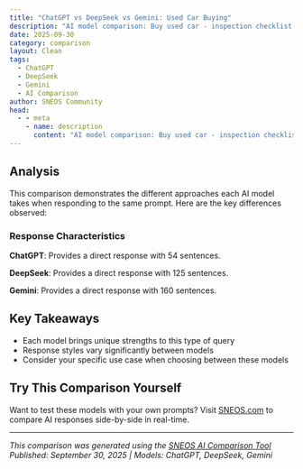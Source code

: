 ```yaml
---
title: "ChatGPT vs DeepSeek vs Gemini: Used Car Buying"
description: "AI model comparison: Buy used car - inspection checklist and negotiation tips..."
date: 2025-09-30
category: comparison
layout: Clean
tags:
  - ChatGPT
  - DeepSeek
  - Gemini
  - AI Comparison
author: SNEOS Community
head:
  - - meta
    - name: description
      content: "AI model comparison: Buy used car - inspection checklist and negotiation tips..."
---
```


<ChatComparison
  title="ChatGPT vs DeepSeek vs Gemini: Used Car Buying"
  prompt="Buy used car - inspection checklist and negotiation tips"
  :responses='{
    "ChatGPT": "Certainly! Here\u2019s a comprehensive inspection checklist and negotiation tips to help you when buying a used car:\n\n### Used Car Inspection Checklist\n\n#### 1. **Exterior Inspection**\n- **Body Condition:** Check for dents, scratches, rust, and mismatched paint.\n- **Frame:** Look for signs of accidents or repairs (uneven gaps between panels, welding marks).\n- **Lights and Lenses:** Test headlights, brake lights, turn signals, and check for cracks.\n- **Tires:** Inspect tread depth and check for even wear; uneven wear could indicate alignment issues.\n- **Windshield and Windows:** Look for cracks or chips.\n\n#### 2. **Interior Inspection**\n- **Seats and Upholstery:** Check for tears, stains, and general wear.\n- **Odor:** Be aware of musty or moldy smells which could indicate water damage.\n- **Electronics:** Test all electronics \u2013 windows, locks, air conditioning, radio, dashboard lights.\n- **Dashboard:** Check for warning lights when the engine is running.\n\n#### 3. **Under the Hood**\n- **Fluids:** Check oil, transmission fluid, brake fluid, coolant, and power steering fluid for proper levels and color.\n- **Battery:** Look for corrosion and check the age.\n- **Belts and Hoses:** Look for cracks or wear.\n- **Leaks:** Inspect for any fluid leaks underneath the car.\n\n#### 4. **Under the Car**\n- **Exhaust System:** Check for rust or damage.\n- **Suspension:** Look for worn springs or shocks.\n- **Leaks:** Confirm no oil or fluid is dripping.\n\n#### 5. **Test Drive**\n- **Engine:** Should start easily and run smoothly.\n- **Transmission:** Smooth shifting without jerks (automatic) or smooth clutch engagement (manual).\n- **Brakes:** Responsive and no unusual noises.\n- **Steering:** Car should track straight, no pulling to one side.\n- **Suspension:** Absorb bumps without excessive noise or bouncing.\n- **Acceleration:** Consistent power without hesitation.\n\n#### 6. **Documentation**\n- Verify the car\u2019s title is clear (no liens or salvaged title).\n- Review maintenance records.\n- Confirm the Vehicle Identification Number (VIN) matches on all documents.\n- Check the car history report (Carfax, AutoCheck).\n\n---\n\n### Negotiation Tips\n\n1. **Do Your Research**\n   - Know the car\u2019s market value using sites like Kelley Blue Book or Edmunds.\n   - Understand common issues and repair costs for the model/year.\n\n2. **Inspect Thoroughly or Hire a Mechanic**\n   - Get a professional inspection to know the car\u2019s condition.\n   - Use any issues found as leverage for a price reduction.\n\n3. **Start Lower**\n   - Offer a price below what you\u2019re actually willing to pay to leave room for negotiation.\n\n4. **Point Out Flaws**\n   - Mention any imperfections or upcoming maintenance needs to justify a lower price.\n\n5. **Be Ready to Walk Away**\n   - Don\u2019t be pressured to buy. Be prepared to leave if the deal isn\u2019t right.\n\n6. **Consider Timing**\n   - Sellers may be more willing to negotiate at the end of the month, quarter, or year, or if the car has been on the market for a while.\n\n7. **Negotiate Total Price**\n   - Focus on the out-the-door price including fees, not just the sticker price.\n\n8. **Stay Polite and Firm**\n   - Be respectful in your negotiation; a friendly approach often works better.\n\n---\n\nIf you want, I can provide a printable checklist or a sample negotiation dialogue as well. Would you like that?",
    "DeepSeek": "Of course! Here is a comprehensive guide to buying a used car, broken down into a detailed inspection checklist and effective negotiation tips.\n\n---\n\n### **Part 1: The Ultimate Used Car Inspection Checklist**\n\nDo not skip this step. A thorough inspection can save you thousands of dollars and immense future hassle.\n\n#### **A. Before You Go See the Car (The Paperwork Check)**\n\n1.  **Vehicle History Report:** Always get the VIN (Vehicle Identification Number) and run a report yourself using a service like **Carfax** or **AutoCheck**. Look for:\n    *   **Clean Title:** Ensure it\u0027s not \u0022salvage,\u0022 \u0022flood,\u0022 or \u0022rebuilt.\u0022\n    *   **Accident History:** Multiple accidents are a major red flag.\n    *   **Number of Owners:** Fewer owners are generally better.\n    *   **Service Records:** A car with a documented service history is a goldmine.\n    *   **Odometer Discrepancies:** Check for rollback fraud.\n\n2.  **Ask Key Questions:**\n    *   \u0022Why are you selling the car?\u0022\n    *   \u0022What is the car\u0027s service history? Do you have all the records?\u0022\n    *   \u0022Are there any known issues or warning lights on?\u0022\n    *   \u0022Has the car ever been in an accident?\u0022\n\n#### **B. On-Site Physical Inspection (Bring a Friend \u0026 a Flashlight)**\n\n**Step 1: The Exterior Walk-Around**\n\n*   **Body Panels \u0026 Paint:**\n    *   Look for mismatched paint, dull spots, or orange-peel texture, which can indicate a cheap repaint after an accident.\n    *   Check for ripples or uneven gaps between body panels (hood, doors, trunk). Gaps should be uniform.\n    *   Run a small fridge magnet over the body. If it doesn\u0027t stick, there\u0027s likely filler underneath (Bondo).\n*   **Rust:** Check for rust in wheel wells, under the doors, on the rocker panels, and around the windshield. Surface rust can be treated, but avoid cars with bubbling or perforated rust.\n*   **Glass:** Ensure all windows, mirrors, and the windshield have no major cracks or chips.\n*   **Tires:**\n    *   Check tread wear evenly across all four tires. Uneven wear suggests alignment or suspension issues.\n    *   Check the tire manufacture date on the sidewall. Tires over 6-7 years old are risky, regardless of tread.\n*   **Lights:** Test all headlights (high and low beams), taillights, brake lights, and turn signals.\n\n**Step 2: Under the Hood (Engine Off \u0026 Cool)**\n\n*   **Fluids:**\n    *   **Oil:** Pull the dipstick. The oil should be amber or brown, not black or milky (milky indicates a serious head gasket issue).\n    *   **Coolant:** Should be bright green, orange, or pink, not rusty or muddy.\n    *   **Transmission Fluid:** (if possible). Should be pink/red and smell sweet, not brown/black and burnt.\n    *   **Brake Fluid:** Should be clear or light yellow, not dark brown.\n*   **Belts \u0026 Hoses:** Look for cracks, fraying, or excessive wear on serpentine belts. Hoses should be firm, not soft or bulging.\n*   **Battery:** Look for corrosion (white/blue crust) on the terminals.\n*   **Leaks:** Look for any obvious puddles or fresh drips under the car and around the engine block.\n\n**Step 3: The Interior Inspection**\n\n*   **Smell:** A musty or mildew smell can indicate a water leak or flood damage. A strong air freshener might be hiding this.\n*   **Upholstery \u0026 Carpet:** Check for excessive wear, tears, or stains. Lift the floor mats to look for signs of water damage or rust.\n*   **Electronics:** Test **everything**:\n    *   Power windows, locks, and seats.\n    *   Air conditioning and heater (let it run for a few minutes).\n    *   Infotainment system, speakers, and all dashboard controls.\n    *   Check all warning lights on the dash when you turn the key to the \u0022on\u0022 position (before starting). They should all illuminate briefly and then turn off.\n*   **Pedals \u0026 Steering Wheel:** Worn pedals or a shiny steering wheel on a low-mileage car can indicate odometer tampering.\n\n**Step 4: The Test Drive (The Most Important Part)**\n\n*   **Before You Start:** Listen to the engine as it starts. It should turn over quickly and smoothly, not crank slowly or make grinding noises.\n*   **Driving on Various Roads:**\n    *   **City Streets:** Test acceleration, braking, and low-speed handling.\n    *   **Highway:** Check for vibrations at high speed (could be wheel balancing or alignment). Test power when merging.\n    *   **Bumpy Roads:** Listen for clunks or rattles from the suspension.\n*   **Listen \u0026 Feel For:**\n    *   **Brakes:** Should stop the car smoothly and straight, without pulling to one side or grinding/vibrating.\n    *   **Steering:** Should be responsive without excessive play or pulling.\n    *   **Transmission:** Should shift smoothly (both automatic and manual). No jerking, slipping, or hesitation.\n    *   **Suspension:** Should absorb bumps without loud bangs or a \u0022floaty\u0022 feeling.\n    *   **Unusual Noises:** Squeaks, rattles, whines, or knocks.\n\n**Step 5: The Professional Pre-Purchase Inspection (The Non-Negotiable Step)**\n\n*   **This is the best money you will ever spend.** For **$100-$200**, a trusted independent mechanic can put the car on a lift and perform a thorough inspection you can\u0027t do yourself.\n*   They will check the frame, undercarriage for rust/leaks, brake pads, exhaust system, and engine/transmission health.\n*   Present the seller with the findings and use them as your primary tool for negotiation.\n\n---\n\n### **Part 2: Used Car Negotiation Tips**\n\nKnowledge is power. Use the information you\u0027ve gathered to negotiate confidently.\n\n#### **A. Before You Negotiate: Do Your Homework**\n\n1.  **Know the Market Value:** Use sites like **Kelley Blue Book (KBB)** and **Edmunds** to determine the *fair market value* for the exact year, make, model, trim, and condition of the car.\n2.  **Set Your \u0022Out-the-Door\u0022 Price:** Decide the absolute maximum you\u0027re willing to pay, including all taxes and fees. This is your walk-away price.\n3.  **Get Pre-Approved for a Loan:** This gives you bargaining power and lets you know exactly what you can afford. You can then treat the purchase like a cash transaction.\n\n#### **B. The Negotiation Strategy**\n\n1.  **Let the Seller Name the First Price:** Always ask, \u0022What\u0027s your best price?\u0022 This gives you a starting point.\n2.  **Start Lower Than Your Target:** Based on your research and the inspection, make an initial offer that is **reasonable but lower** than your target price. This leaves room for compromise.\n    *   *Example:* If the car is listed for $15,000 and your target is $13,500, you might start at $12,500.\n3.  **Justify Your Offer with Facts:** Don\u0027t just say \u0022I\u0027ll give you $X.\u0022 Use the inspection as your leverage.\n    *   **Good:** \u0022I noticed the tires will need to be replaced in the next 6 months, and the brake pads are 50% worn. Given that, my offer is $X.\u0022\n    *   **Bad:** \u0022Your price is too high.\u0022\n4.  **Be Polite and Professional:** A friendly but firm approach works best. Don\u0027t get emotional or insult the car.\n5.  **Negotiate the Price, Not the Monthly Payment:** Dealers love to ask \u0022What monthly payment are you looking for?\u0022 This distracts from the total cost. Keep the focus on the final \u0022out-the-door\u0022 price.\n6.  **Use Silence as a Weapon:** After you make an offer, be quiet. The first person who talks, loses. Let the seller respond.\n7.  **Be Prepared to Walk Away:** This is your single most powerful tool. If the price isn\u0027t right or you feel pressured, thank them for their time and leave. Often, this will result in a call back with a better offer.\n\n#### **C. Closing the Deal**\n\n1.  **Get Everything in Writing:** Once you agree on a price, ensure the final sales contract reflects that exact number before you sign.\n2.  **Review All Paperwork:** Read the buyer\u0027s order and bill of sale carefully. Don\u0027t let them add last-minute fees you didn\u0027t agree to.\n3.  **Private Party Payment:** Use a secure method like a cashier\u0027s check or an escrow service. Avoid cash for large amounts.\n4.  **Final Steps:** Ensure you get the signed title, a bill of sale, and any spare keys before you drive away.\n\n---\n\n### **Quick Summary: The Golden Rules**\n\n*   **Never skip the pre-purchase inspection.**\n*   **Always get the vehicle history report.**\n*   **Know the market value before you talk price.**\n*   **Negotiate the \u0022out-the-door\u0022 price, not the monthly payment.**\n*   **Be prepared to walk away.**\n\nGood luck! With this checklist and strategy, you\u0027ll be well-equipped to find a great used car and pay",
    "Gemini": "Okay, let\u0027s break down buying a used car: the inspection checklist and negotiation tactics. This will help you get a good deal and avoid lemons.\n\n**I. Inspection Checklist:  Thorough Inspection is Key!**\n\n**A. Before You Go (Research and Prep):**\n\n*   **Research the Car\u0027s History:**\n    *   **VIN (Vehicle Identification Number):** Get the VIN from the seller *before* you go look at the car.\n    *   **Carfax or AutoCheck:**  Run a vehicle history report. This will reveal:\n        *   Accidents (major and minor)\n        *   Title issues (salvage, flood damage, odometer rollback)\n        *   Number of previous owners\n        *   Service history (if reported)\n        *   Lien information (important for clear title transfer)\n    *   **Reviews and Common Problems:**  Research the make and model year for known issues (e.g., specific engine problems, transmission weaknesses).  Edmunds, Kelley Blue Book (KBB), Consumer Reports, and forums dedicated to that car model are great resources.\n    *   **Market Value:**  Check KBB, Edmunds, and similar sites to determine the fair market value of the car based on its condition, mileage, and features.  Be realistic!\n\n*   **Tools to Bring:**\n    *   **Notebook and Pen:** To take notes.\n    *   **Flashlight:**  For inspecting dark areas.\n    *   **Magnet:**  (Optional) To check for body filler (if you\u0027re suspicious of accident damage).  If the magnet doesn\u0027t stick firmly to a body panel, it could indicate filler.  Use with caution, as paint protection films and certain modern materials can also prevent the magnet from sticking.\n    *   **Tire Pressure Gauge:**  To check tire pressure.\n    *   **OBD II Scanner:** (Optional, but highly recommended) To check for trouble codes (many auto parts stores will scan for free).\n    *   **Jack and Stands:** (Optional, if you\u0027re very serious and experienced) To inspect the underside more thoroughly.  Only do this if you have the seller\u0027s permission and a safe place to work.\n    *   **Gloves:**  To keep your hands clean.\n    *   **Clean Cloths:** For wiping surfaces.\n\n**B. Initial Walk-Around (Exterior):**\n\n*   **Overall Appearance:**\n    *   **Paint:**  Check for consistent color, matching paint on all panels, overspray (a sign of repair), scratches, dents, rust (especially around wheel wells, door bottoms, and seams).  Look for orange peel effect, this could show signs of bad body work.\n    *   **Body Panels:**  Look for consistent gaps between panels. Uneven gaps can indicate accident damage or poor repairs.  Sight down the length of the car to check for waves or distortions in the bodywork.\n    *   **Rust:**  Pay close attention to areas prone to rust: wheel wells, rocker panels, door bottoms, trunk/hatch seams, and around windows.  Surface rust is less concerning than rust that has penetrated the metal.\n    *   **Glass:**  Check for cracks, chips, and excessive scratches.\n    *   **Lights:**  Test all lights (headlights, taillights, brake lights, turn signals, parking lights, fog lights, interior lights).\n    *   **Mirrors:**  Check for damage and proper adjustment.\n    *   **Bumpers:**  Look for cracks, dents, and misalignments.\n\n*   **Tires and Wheels:**\n    *   **Tires:**  Check tire tread depth (use the penny test: if you can see all of Lincoln\u0027s head when you insert a penny upside down into the tread, the tires are worn and need replacing).  Look for uneven wear, which can indicate alignment problems. Check for sidewall damage (cuts, bulges).\n    *   **Wheels:**  Check for damage (dents, cracks, curb rash).\n\n**C. Under the Hood (Engine Compartment):**\n\n*   **Fluid Levels:**\n    *   **Oil:**  Check the oil level and condition. It should be a light amber or brown color, not black or sludgy.  Look for metal particles.\n    *   **Coolant:**  Check the coolant level in the overflow reservoir.  Inspect the coolant for rust or discoloration.\n    *   **Brake Fluid:**  Check the brake fluid level in the master cylinder.  It should be clear or light amber, not dark or cloudy.\n    *   **Power Steering Fluid:**  Check the power steering fluid level.\n    *   **Windshield Washer Fluid:**  Check the level.\n\n*   **Leaks:**  Look for signs of leaks under the car and around the engine.  Check for oil, coolant, brake fluid, and transmission fluid leaks.\n\n*   **Hoses and Belts:**  Check hoses for cracks, bulges, and leaks.  Check belts for cracks, fraying, and proper tension.\n\n*   **Battery:**  Check the battery terminals for corrosion.\n\n*   **Engine Components:**\n    *   Visually inspect all the engine components for signs of wear and tear, damage, or leaks.\n    *   Check for any unusual noises or vibrations.\n\n**D. Interior Inspection:**\n\n*   **Upholstery:**  Check for tears, stains, and excessive wear.\n*   **Carpets:**  Check for stains, tears, and excessive wear.  Lift up the carpets to check for rust or signs of water damage (especially in flood-prone areas).\n*   **Dashboard:**  Check for cracks and damage.  Make sure all warning lights come on when you start the car and then turn off (except for the parking brake).\n*   **Seats:**  Check the seats for proper adjustment and operation.\n*   **Seatbelts:**  Check the seatbelts for proper operation and condition.  Make sure they retract smoothly.\n*   **Controls:**  Test all controls (windows, locks, mirrors, wipers, turn signals, lights, horn, radio, climate control).\n*   **Air Conditioning/Heating:**  Test the A/C and heating.  Make sure they blow cold and hot air, respectively.\n*   **Smell:**  Sniff for unusual odors (mold, mildew, burning oil).\n\n**E. Trunk/Cargo Area:**\n\n*   **Spare Tire:**  Check for the spare tire and jack.  Make sure the tire is inflated.\n*   **Rust/Water Damage:**  Check for rust or water damage in the trunk/cargo area.\n*   **Trim:**  Check the trim for damage.\n\n**F. Test Drive:**\n\n*   **Start the Engine:**  Listen for a smooth and quick start.  Note any unusual noises.\n*   **Idle:**  Check for a smooth and steady idle.\n*   **Acceleration:**  Test acceleration from a stop and at highway speeds.  Listen for smooth shifting and no hesitation.\n*   **Braking:**  Test the brakes.  They should be firm and responsive.  Listen for squealing or grinding noises.  Ensure the car stops straight.\n*   **Steering:**  Check for smooth and responsive steering.  Listen for any unusual noises when turning.  Let go of the steering wheel briefly on a straight, level road to see if the car pulls to one side.\n*   **Suspension:**  Listen for any unusual noises when driving over bumps.  Check for excessive bouncing.\n*   **Transmission:**  Pay close attention to how the transmission shifts.  It should be smooth and responsive.  Check for slipping or hard shifts.\n*   **Four-Wheel Drive (If Applicable):**  Test the four-wheel-drive system in a safe location.\n*   **Listen:**  Pay close attention to any unusual noises during the test drive (engine, transmission, brakes, suspension).\n\n**G. After the Test Drive:**\n\n*   **Re-inspect:** Pop the hood and check for any new leaks or unusual smells after the test drive.\n*   **OBDII Scan:** If you have a scanner, run it again after the test drive to see if any new codes have appeared.\n\n**H.  Professional Inspection (Highly Recommended):**\n\n*   **Independent Mechanic:**  Take the car to a trusted independent mechanic for a pre-purchase inspection.  This will cost you some money (usually $100-$200), but it can save you thousands in repairs down the road.  A mechanic can identify potential problems that you might miss.\n*   **Negotiate the Cost:**  Try to negotiate with the seller to split the cost of the inspection.\n\n**II. Negotiation Tips: Knowledge is Power!**\n\n**A. Preparation is Key:**\n\n*   **Know the Market Value:**  (As mentioned above) Use KBB, Edmunds, and similar sites to determine the fair market value of the car based on its condition, mileage, and features.\n*   **Research the Seller:**  If you\u0027re buying from a private seller, try to learn a little about them.  Why are they selling the car?  How long have they owned it?\n*   **Set a Budget:**  Determine how much you\u0027re willing to spend *before* you start negotiating.  Stick to your budget.\n*   **Know Your Walk-Away Point:**  Be prepared to walk away if the seller isn\u0027t willing to meet your terms.\n\n**B. During the Negotiation:**\n\n*   **Be Polite and Respectful:**  Even if you disagree with the seller, remain polite and respectful.  This will make them more likely to negotiate in good faith.\n*   **Point Out Flaws:**  Use the inspection checklist to point out any flaws or issues you found with the car.  This will give you leverage to negotiate a lower price.\n*   **Focus on the Total Cost:**  Don\u0027t just focus on the price of the car.  Consider the total cost, including taxes, registration fees, and any necessary repairs.\n*   **Make a Reasonable Offer:**  Start with a reasonable offer that is below the asking price, but not so low that it insults the seller.  Be prepared to justify your offer based on the car\u0027s condition, mileage, and market value.\n*   **Be Prepared to Negotiate:**  The seller will likely counter your offer.  Be prepared to negotiate back and forth until you reach an agreement.\n*   **Don\u0027t Be Afraid to Walk Away:**  If the seller isn\u0027t willing to meet your terms, don\u0027t be afraid to walk away.  There are plenty of other used cars out there.\n*   **Consider Alternatives to Price Reduction:**  If the seller is unwilling to lower the price, try to negotiate other concessions, such as:\n    *   **Repairs:** Ask the seller to fix certain problems before you buy the car.\n    *   **Warranty:**  Ask the seller to provide a warranty.\n    *   **Trade-in Value:**  If you\u0027re trading in a car, negotiate the trade-in value separately from the price of the used car.\n*   **Get Everything in Writing:**  Once you reach an agreement, get everything in writing, including the price, any repairs that will be made, and the terms of any warranty.\n\n**C. Specific Negotiation Tactics:**\n\n*   **The \u0022Silent Treatment\u0022:** After making an offer, remain silent and let the seller respond. This can put pressure on them to accept your offer.\n*   **The \u0022Walk-Away\u0022:**  If the seller isn\u0027t budging, pretend to walk away.  This can sometimes prompt them to reconsider.\n*   **The \u0022Good Guy/Bad Guy\u0022:** (Only use if you\u0027re buying with someone else) One person is friendly and agreeable, while the other is more critical and demanding.\n*   **The \u0022Limited Time Offer\u0022:** (Use with caution)  Tell the seller that you\u0027re looking at other cars and that you need to make a decision soon.  This can create a sense of urgency.\n\n**D. Important Considerations:**\n\n*   **\u0022As-Is\u0022 Sales:** Be very cautious when buying a car \u0022as-is.\u0022 This means the seller is not responsible for any repairs after the sale.  Get a *thorough* inspection by a mechanic before buying an \u0022as-is\u0022 car.\n*   **Private Seller vs. Dealer:**  Negotiating with a private seller is often different than negotiating with a dealer.  Private sellers may be more emotionally attached to the car, while dealers are more focused on making a profit.\n*   **Financing:**  If you\u0027re financing the car, get pre-approved for a loan before you start shopping.  This will give you more leverage in the negotiation.  Don\u0027t reveal your financing plans until *after* you\u0027ve negotiated the price of the car.\n\n**III.  Final Thoughts:**\n\n*   **Patience is key.** Don\u0027t rush into a purchase. Take your time and find the right car for you.\n*   **Trust your gut.** If something doesn\u0027t feel right, walk away.\n*   **Don\u0027t be afraid to ask questions.**  The more you know about the car, the better.\n*   **Enjoy the process!** Buying a used car can be stressful, but it can also be rewarding.\n\nBy following these tips, you\u0027ll be well-equipped to find a good used car at a fair price. Good luck!\n"
  }'
  published-date="22:46"
/>

## Analysis

This comparison demonstrates the different approaches each AI model takes when responding to the same prompt. Here are the key differences observed:

### Response Characteristics

**ChatGPT**: Provides a direct response with 54 sentences. 

**DeepSeek**: Provides a direct response with 125 sentences. 

**Gemini**: Provides a direct response with 160 sentences. 

## Key Takeaways

- Each model brings unique strengths to this type of query
- Response styles vary significantly between models
- Consider your specific use case when choosing between these models

## Try This Comparison Yourself

Want to test these models with your own prompts? Visit [SNEOS.com](https://sneos.com) to compare AI responses side-by-side in real-time.

---

*This comparison was generated using the [SNEOS AI Comparison Tool](https://sneos.com)*
*Published: September 30, 2025 | Models: ChatGPT, DeepSeek, Gemini*
